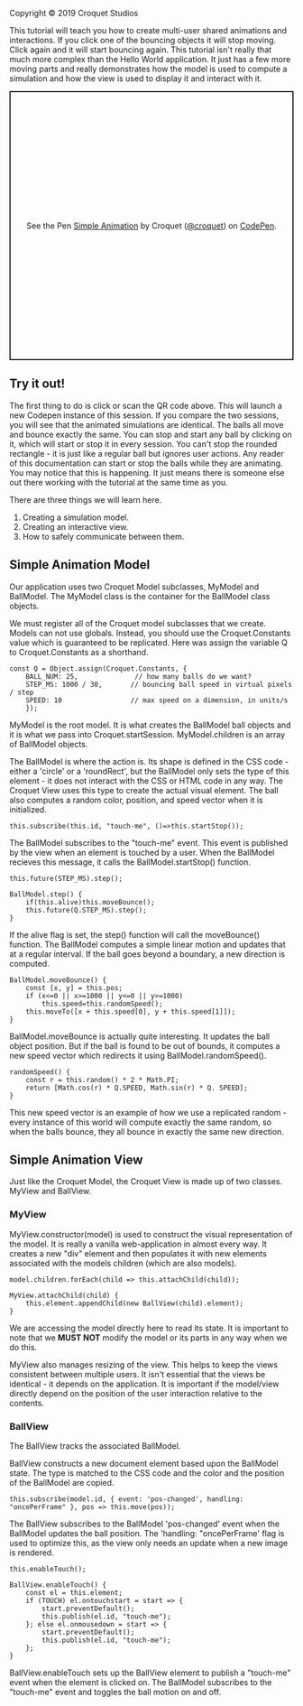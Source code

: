 Copyright © 2019 Croquet Studios

This tutorial will teach you how to create multi-user shared animations and interactions. If you click one of the bouncing objects it will stop moving. Click again and it will start bouncing again. This tutorial isn't really that much more complex than the Hello World application. It just has a few more moving parts and really demonstrates how the model is used to compute a simulation and how the view is used to display it and interact with it.

<p class="codepen" data-height="477" data-theme-id="37149" data-default-tab="js,result" data-user="croquet" data-slug-hash="NZbgGY" style="height: 477px; box-sizing: border-box; display: flex; align-items: center; justify-content: center; border: 2px solid; margin: 1em 0; padding: 1em;" data-pen-title="Simple Animation">
  <span>See the Pen <a href="https://codepen.io/croquet/pen/NZbgGY/">
  Simple Animation</a> by Croquet (<a href="https://codepen.io/croquet">@croquet</a>)
  on <a href="https://codepen.io">CodePen</a>.</span>
</p>
<script async src="https://static.codepen.io/assets/embed/ei.js"></script>


## **Try it out!**
The first thing to do is click or scan the QR code above. This will launch a new Codepen instance of this session. If you compare the two sessions, you will see that the animated simulations are identical. The balls all move and bounce exactly the same. You can stop and start any ball by clicking on it, which will start or stop it in every session. You can't stop the rounded rectangle - it is just like a regular ball but ignores user actions. Any reader of this documentation can start or stop the balls while they are animating. You may notice that this is happening. It just means there is someone else out there working with the tutorial at the same time as you.

There are three things we will learn here.

1. Creating a simulation model.
2. Creating an interactive view.
3. How to safely communicate between them.


## Simple Animation Model

Our application uses two Croquet Model subclasses, MyModel and BallModel. The MyModel class is the container for the BallModel class objects.

We must register all of the Croquet model subclasses that we create. Models can not use globals. Instead, you should use the Croquet.Constants value which is guaranteed to be replicated. Here was assign the variable Q to Croquet.Constants as a shorthand.

```
const Q = Object.assign(Croquet.Constants, {
    BALL_NUM: 25,              // how many balls do we want?
    STEP_MS: 1000 / 30,       // bouncing ball speed in virtual pixels / step
    SPEED: 10                 // max speed on a dimension, in units/s
    });
```

MyModel is the root model. It is what creates the BallModel ball objects and it is what we pass into Croquet.startSession. MyModel.children is an array of BallModel objects.

The BallModel is where the action is. Its shape is defined in the CSS code - either a 'circle' or a 'roundRect', but the BallModel only sets the type of this element - it does not interact with the CSS or HTML code in any way. The Croquet View uses this type to create the actual visual element. The ball also computes a random color, position, and speed vector when it is initialized.

```this.subscribe(this.id, "touch-me", ()=>this.startStop());```

The BallModel subscribes to the "touch-me" event. This event is published by the view when an element is touched by a user. When the BallModel recieves this message, it calls the BallModel.startStop() function.

```this.future(STEP_MS).step();```

```
BallModel.step() {
    if(this.alive)this.moveBounce();
    this.future(Q.STEP_MS).step();
}
```

If the alive flag is set, the step() function will call the moveBounce() function.
The BallModel computes a simple linear motion and updates that at a regular interval. If the ball goes beyond a boundary, a new direction is computed. 

```
BallModel.moveBounce() {
    const [x, y] = this.pos;
    if (x<=0 || x>=1000 || y<=0 || y>=1000)
        this.speed=this.randomSpeed();     
    this.moveTo([x + this.speed[0], y + this.speed[1]]);    
}
```
BallModel.moveBounce is actually quite interesting. It updates the ball object position. But if the ball is found to be out of bounds, it computes a new speed vector which redirects it using BallModel.randomSpeed(). 

```
randomSpeed() {  
    const r = this.random() * 2 * Math.PI;
    return [Math.cos(r) * Q.SPEED, Math.sin(r) * Q. SPEED];
}
```

This new speed vector is an example of how we use a replicated random - every instance of this world will compute exactly the same random, so when the balls bounce, they all bounce in exactly the same new direction.

## Simple Animation View

Just like the Croquet Model, the Croquet View is made up of two classes. MyView and BallView.

### MyView

MyView.constructor(model) is used to construct the visual representation of the model. It is really a vanilla web-application in almost every way. It creates a new "div" element and then populates it with new elements associated with the models children (which are also models). 

```model.children.forEach(child => this.attachChild(child));```

```
MyView.attachChild(child) {
    this.element.appendChild(new BallView(child).element);
}
```

We are accessing the model directly here to read its state. It is important to note that we **MUST NOT** modify the model or its parts in any way when we do this. 

MyView also manages resizing of the view. This helps to keep the views consistent between multiple users. It isn't essential that the views be identical - it depends on the application. It is important if the model/view directly depend on the position of the user interaction relative to the contents. 

### BallView

The BallView tracks the associated BallModel.

BallView constructs a new document element based upon the BallModel state. The type is matched to the CSS code and the color and the position of the BallModel are copied.

```this.subscribe(model.id, { event: 'pos-changed', handling: "oncePerFrame" }, pos => this.move(pos));```

The BallView subscribes to the BallModel 'pos-changed' event when the BallModel updates the ball position. The 'handling: "oncePerFrame' flag is used to optimize this, as the view only needs an update when a new image is rendered.

```this.enableTouch();```

```
BallView.enableTouch() {
    const el = this.element;
    if (TOUCH) el.ontouchstart = start => {
        start.preventDefault();
        this.publish(el.id, "touch-me");
    }; else el.onmousedown = start => { 
        start.preventDefault();
        this.publish(el.id, "touch-me"); 
    };
}
```
BallView.enableTouch sets up the BallView element to publish a "touch-me" event when the element is clicked on. 
The BallModel subscribes to the "touch-me" event and toggles the ball motion on and off.


